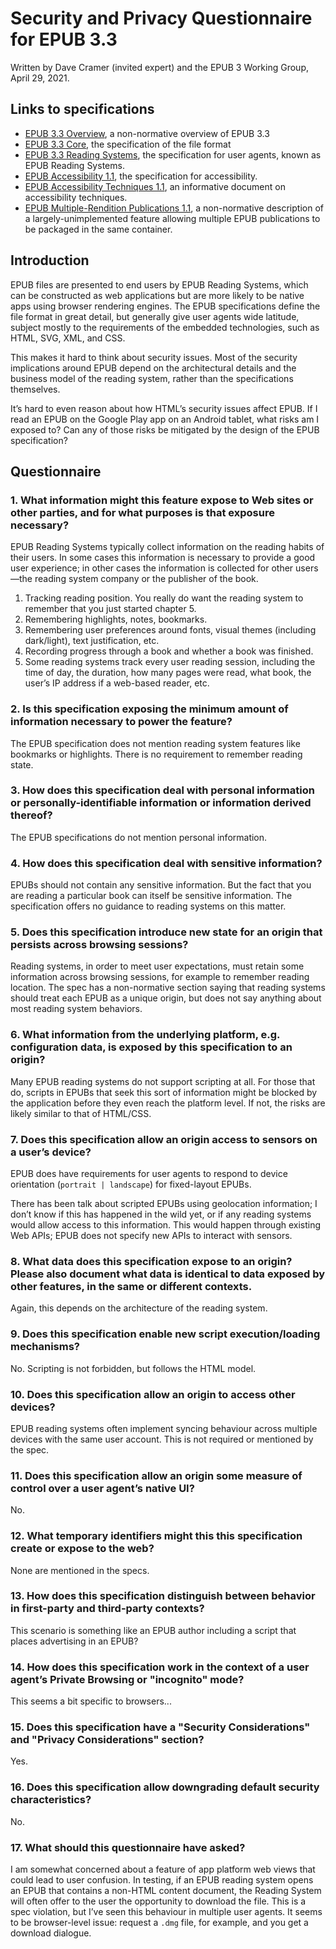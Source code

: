 # Security and Privacy Questionnaire for EPUB 3.3

Written by Dave Cramer (invited expert) and the EPUB 3 Working Group, April 29, 2021.

## Links to specifications

* [EPUB 3.3 Overview](https://w3c.github.io/epub-specs/epub33/overview/), a non-normative overview of EPUB 3.3
* [EPUB 3.3 Core](https://w3c.github.io/epub-specs/epub33/core/), the specification of the file format
* [EPUB 3.3 Reading Systems](https://w3c.github.io/epub-specs/epub33/rs/), the specification for user agents, known as EPUB Reading Systems. 
* [EPUB Accessibility 1.1](https://w3c.github.io/epub-specs/epub33/a11y/), the specification for accessibility. 
* [EPUB Accessibility Techniques 1.1](https://w3c.github.io/epub-specs/epub33/a11y-tech/), an informative document on accessibility techniques. 
* [EPUB Multiple-Rendition Publications 1.1](https://w3c.github.io/epub-specs/epub33/multi-rend/), a non-normative description of a largely-unimplemented feature allowing multiple EPUB publications to be packaged in the same container. 


## Introduction

EPUB files are presented to end users by EPUB Reading Systems, which can be constructed as web applications but are more likely to be native apps using browser rendering engines. The EPUB specifications define the file format in great detail, but generally give user agents wide latitude, subject mostly to the requirements of the embedded technologies, such as HTML, SVG, XML, and CSS. 

This makes it hard to think about security issues. Most of the security implications around EPUB depend on the architectural details and the business model of the reading system, rather than the specifications themselves. 

It’s hard to even reason about how HTML’s security issues affect EPUB. If I read an EPUB on the Google Play app on an Android tablet, what risks am I exposed to? Can any of those risks be mitigated by the design of the EPUB specification?

## Questionnaire

### 1. What information might this feature expose to Web sites or other parties, and for what purposes is that exposure necessary?

EPUB Reading Systems typically collect information on the reading habits of their users. In some cases this information is necessary to provide a good user experience; in other cases the information is collected for other users—the reading system company or the publisher of the book. 

1. Tracking reading position. You really do want the reading system to remember that you just started chapter 5. 
2. Remembering highlights, notes, bookmarks. 
3. Remembering user preferences around fonts, visual themes (including dark/light), text justification, etc. 
4. Recording progress through a book and whether a book was finished. 
5. Some reading systems track every user reading session, including the time of day, the duration, how many pages were read, what book, the user’s IP address if a web-based reader, etc. 



### 2. Is this specification exposing the minimum amount of information necessary to power the feature?

The EPUB specification does not mention reading system features like bookmarks or highlights. There is no requirement to remember reading state. 

### 3. How does this specification deal with personal information or personally-identifiable information or information derived thereof?

The EPUB specifications do not mention personal information.

### 4. How does this specification deal with sensitive information?

EPUBs should not contain any sensitive information. But the fact that you are reading a particular book can itself be sensitive information. The specification offers no guidance to reading systems on this matter. 

### 5. Does this specification introduce new state for an origin that persists across browsing sessions?

Reading systems, in order to meet user expectations, must retain some information across browsing sessions, for example to remember reading location. The spec has a non-normative section saying that reading systems should treat each EPUB as a unique origin, but does not say anything about most reading system behaviors.

### 6. What information from the underlying platform, e.g. configuration data, is exposed by this specification to an origin?

Many EPUB reading systems do not support scripting at all. For those that do, scripts in EPUBs that seek this sort of information might be blocked by the application before they even reach the platform level. If not, the risks are likely similar to that of HTML/CSS. 


### 7. Does this specification allow an origin access to sensors on a user’s device?

EPUB does have requirements for user agents to respond to device orientation (`portrait | landscape`) for fixed-layout EPUBs. 

There has been talk about scripted EPUBs using geolocation information; I don’t know if this has happened in the wild yet, or if any reading systems would allow access to this information. This would happen through existing Web APIs; EPUB does not specify new APIs to interact with sensors. 

### 8. What data does this specification expose to an origin? Please also document what data is identical to data exposed by other features, in the same or different contexts.

Again, this depends on the architecture of the reading system. 

### 9. Does this specification enable new script execution/loading mechanisms?

No. Scripting is not forbidden, but follows the HTML model.

### 10. Does this specification allow an origin to access other devices?

EPUB reading systems often implement syncing behaviour across multiple devices with the same user account. This is not required or mentioned by the spec. 

### 11. Does this specification allow an origin some measure of control over a user agent’s native UI?

No.

### 12. What temporary identifiers might this this specification create or expose to the web?

None are mentioned in the specs.  

### 13. How does this specification distinguish between behavior in first-party and third-party contexts?

This scenario is something like an EPUB author including a script that places advertising in an EPUB? 

### 14. How does this specification work in the context of a user agent’s Private Browsing or "incognito" mode?

This seems a bit specific to browsers... 


### 15. Does this specification have a "Security Considerations" and "Privacy Considerations" section?

Yes. 

### 16. Does this specification allow downgrading default security characteristics?

No.

### 17. What should this questionnaire have asked?

I am somewhat concerned about a feature of app platform web views that could lead to user confusion. In testing, if an EPUB reading system opens an EPUB that contains a non-HTML content document, the Reading System will often offer to the user the opportunity to download the file. This is a spec violation, but I’ve seen this behaviour in multiple user agents. It seems to be browser-level issue: request a `.dmg` file, for example, and you get a download dialogue. 